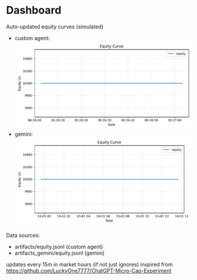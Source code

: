 # Dashboard

Auto-updated equity curves (simulated)

- custom agent: ![Equity Curve](artifacts/equity.png?v=0f69de7)
- gemini: ![Equity Curve (Gemini)](artifacts_gemini/equity.png?v=0f69de7)

Data sources:
- artifacts/equity.jsonl (custom agent)
- artifacts_gemini/equity.jsonl (gemini)

updates every 15m in market hours (if not just ignores)
inspired from https://github.com/LuckyOne7777/ChatGPT-Micro-Cap-Experiment
